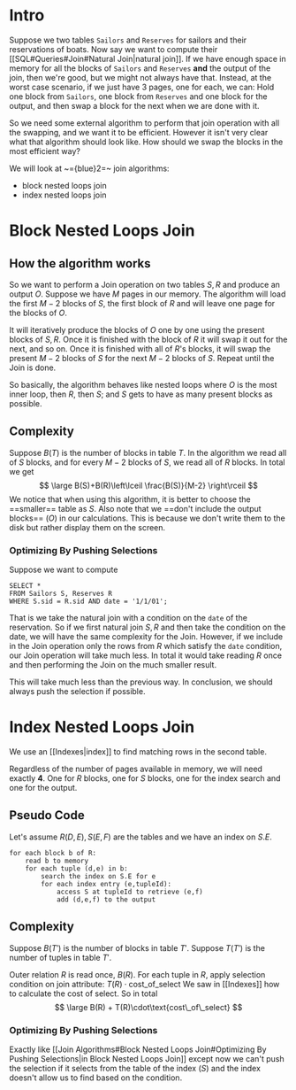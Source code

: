 
# Intro
Suppose we two tables `Sailors` and `Reserves` for sailors and their reservations of boats. Now say we want to compute their [[SQL#Queries#Join#Natural Join|natural join]].
If we have enough space in memory for all the blocks of `Sailors` and `Reserves` **and** the output of the join, then we're good, but we might not always have that.
Instead, at the worst case scenario, if we just have 3 pages, one for each, we can:
Hold one block from `Sailors`, one block from `Reserves` and one block for the output, and then swap a block for the next when we are done with it.

So we need some external algorithm to perform that join operation with all the swapping, and we want it to be efficient. However it isn't very clear what that algorithm should look like. How should we swap the blocks in the most efficient way?

We will look at ~={blue}2=~ join algorithms:
- block nested loops join
- index nested loops join

# Block Nested Loops Join
## How the algorithm works
So we want to perform a Join operation on two tables $S,R$ and produce an output $O$.
Suppose we have $M$ pages in our memory.
The algorithm will load the first $M-2$ blocks of $S$, the first block of $R$ and will leave one page for the blocks of $O$.

It will iteratively produce the blocks of $O$ one by one using the present blocks of $S,R$.
Once it is finished with the block of $R$ it will swap it out for the next, and so on.
Once it is finished with all of $R$'s blocks, it will swap the present $M-2$ blocks of $S$ for the next $M-2$ blocks of $S$. Repeat until the Join is done.

So basically, the algorithm behaves like nested loops where $O$ is the most inner loop, then $R$, then $S$; and $S$ gets to have as many present blocks as possible.

## Complexity
Suppose $B(T)$ is the number of blocks in table $T$.
In the algorithm we read all of $S$ blocks, and for every $M-2$ blocks of $S$, we read all of $R$ blocks.
In total we get
$$
\large B(S)+B(R)\left\lceil  \frac{B(S)}{M-2}  \right\rceil 
$$
We notice that when using this algorithm, it is better to choose the ==smaller== table as $S$.
Also note that we ==don't include the output blocks== ($O$) in our calculations. This is because we don't write them to the disk but rather display them on the screen.
### Optimizing By Pushing Selections
Suppose we want to compute
```PostgreSQL
SELECT *
FROM Sailors S, Reserves R
WHERE S.sid = R.sid AND date = '1/1/01';
```
That is we take the natural join with a condition on the `date` of the reservation.
So if we first natural join $S,R$ and then take the condition on the date, we will have the same complexity for the Join.
However, if we include in the Join operation only the rows from $R$ which satisfy the `date` condition, our Join operation will take much less. In total it would take reading $R$ once and then performing the Join on the much smaller result.

This will take much less than the previous way.
In conclusion, we should always push the selection if possible.

# Index Nested Loops Join
We use an [[Indexes|index]] to find matching rows in the second table.

Regardless of the number of pages available in memory, we will need exactly **4**.
One for $R$ blocks, one for $S$ blocks, one for the index search and one for the output.
## Pseudo Code
Let's assume $R(D,E),S(E,F)$ are the tables and we have an index on $S.E$.
```peudo
for each block b of R:
	read b to memory
	for each tuple (d,e) in b:
		search the index on S.E for e
		for each index entry (e,tupleId):
			access S at tupleId to retrieve (e,f)
			add (d,e,f) to the output
```
## Complexity
Suppose $B(T')$ is the number of blocks in table $T'$.
Suppose $T(T')$ is the number of tuples in table $T'$.

Outer relation $R$ is read once, $B(R)$.
For each tuple in $R$, apply selection condition on join attribute: $T(R)\cdot\text{cost\_of\_select}$
We saw in [[Indexes]] how to calculate the cost of select.
So in total
$$
\large B(R) + T(R)\cdot\text{cost\_of\_select}
$$
### Optimizing By Pushing Selections
Exactly like [[Join Algorithms#Block Nested Loops Join#Optimizing By Pushing Selections|in Block Nested Loops Join]] except now we can't push the selection if it selects from the table of the index ($S$) and the index doesn't allow us to find based on the condition.